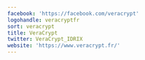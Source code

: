 ```yaml
---
facebook: 'https://facebook.com/veracrypt'
logohandle: veracryptfr
sort: veracrypt
title: VeraCrypt
twitter: VeraCrypt_IDRIX
website: 'https://www.veracrypt.fr/'
---
```

